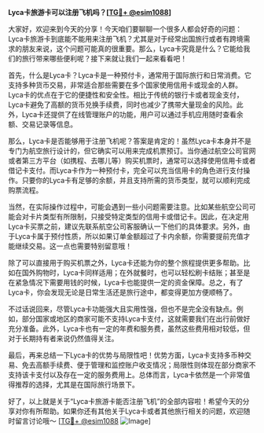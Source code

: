 **Lyca卡旅游卡可以注册飞机吗？[[TG💪+ @esim1088](https://t.me/s/esim1088)]**

大家好，欢迎来到今天的分享！今天咱们要聊聊一个很多人都会好奇的问题：Lyca卡旅游卡到底能不能用来注册飞机？尤其是对于经常出国旅行或者有跨境需求的朋友来说，这个问题可能真的很重要。那么，Lyca卡究竟是什么？它能给我们的旅行带来哪些便利呢？接下来就让我们一起来看看吧！

首先，什么是Lyca卡？Lyca卡是一种预付卡，通常用于国际旅行和日常消费。它支持多种货币交易，非常适合那些需要在多个国家使用信用卡或现金的人群。Lyca卡的优点在于它的便捷性和安全性。相比于传统的银行卡或者现金支付，Lyca卡避免了高额的货币兑换手续费，同时也减少了携带大量现金的风险。此外，Lyca卡还提供了在线管理账户的功能，用户可以通过手机应用随时查看余额、交易记录等信息。

那么，Lyca卡是否能够用于注册飞机呢？答案是肯定的！虽然Lyca卡本身并不是专门为航空旅行设计的，但它确实可以用来完成机票预订。当你通过航空公司官网或者第三方平台（如携程、去哪儿等）购买机票时，通常可以选择使用信用卡或者借记卡支付。而Lyca卡作为一种预付卡，完全可以充当信用卡的角色进行支付操作。只要你的Lyca卡有足够的余额，并且支持所需的货币类型，就可以顺利完成购票流程。

当然，在实际操作过程中，可能会遇到一些小问题需要注意。比如某些航空公司可能会对卡片类型有所限制，只接受特定类型的信用卡或借记卡。因此，在决定用Lyca卡买票之前，建议先联系航空公司客服确认一下他们的具体要求。另外，由于Lyca卡属于预付性质，所以如果订单金额超过了卡内余额，你需要提前充值才能继续交易。这一点也需要特别留意哦！

除了可以直接用于购买机票之外，Lyca卡还能为你的整个旅程提供更多帮助。比如在国外购物时，Lyca卡同样适用；在外就餐时，也可以轻松刷卡结账；甚至是在紧急情况下需要用钱的时候，Lyca卡也能提供一定的资金保障。总之，有了Lyca卡，你会发现无论是日常生活还是旅行途中，都变得更加方便顺畅了。

不过话说回来，尽管Lyca卡功能强大且实用性强，但也不是完全没有缺点。例如，部分国家或地区的商家可能不支持Lyca卡支付，这就需要我们在出行前做好充分准备。此外，Lyca卡也有一定的年费和服务费，虽然这些费用相对较低，但对于长期持有者来说仍然值得关注。

最后，再来总结一下Lyca卡的优势与局限性吧！优势方面，Lyca卡支持多币种交易、免去高额手续费、便于管理和监控账户收支情况；局限性则体现在部分商家不支持该卡支付以及存在一定的服务费用上。总体而言，Lyca卡依然是一个非常值得推荐的选择，尤其是在国际旅行场景下。

好了，以上就是关于“Lyca卡旅游卡能否注册飞机”的全部内容啦！希望今天的分享对你有所帮助。如果你还有其他关于Lyca卡或者其他旅行相关的问题，欢迎随时留言讨论哦～ [[TG💪+ @esim1088](https://t.me/s/esim1088) ![Image](https://i.postimg.cc/4NQfJmqS/Snipaste-2025-05-13-00-14-12.png)]
